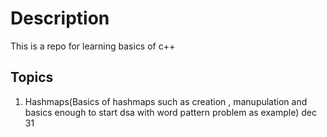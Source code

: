 # Description
This is a repo for learning basics of c++
## Topics
1) Hashmaps(Basics of hashmaps such as creation , manupulation and basics enough to start dsa with word pattern problem as example) dec 31 